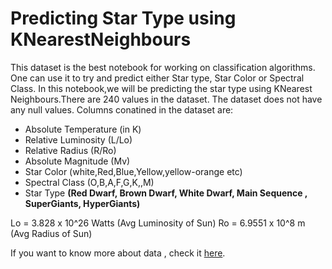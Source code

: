 **<h1> Predicting Star Type using KNearestNeighbours</h1>**
    
This dataset is the best notebook for working on classification algorithms. One can use it to try and predict either Star type, Star Color or Spectral Class. In this notebook,we will be predicting the star type using KNearest Neighbours.There are 240 values in the dataset.
The dataset does not have any null values. Columns conatined in the dataset are:


*   Absolute Temperature (in K)
*   Relative Luminosity (L/Lo)
*   Relative Radius (R/Ro)
*    Absolute Magnitude (Mv)
*    Star Color (white,Red,Blue,Yellow,yellow-orange etc)
*    Spectral Class (O,B,A,F,G,K,,M)
*    Star Type **(Red Dwarf, Brown Dwarf, White Dwarf, Main Sequence , SuperGiants, HyperGiants)**

Lo = 3.828 x 10^26 Watts (Avg Luminosity of Sun)
Ro = 6.9551 x 10^8 m (Avg Radius of Sun)
    
If you want to know more about data , check it [here](https://www.kaggle.com/deepu1109/star-dataset).

